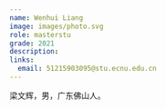 ```yaml
---
name: Wenhui Liang
image: images/photo.svg
role: masterstu
grade: 2021
description: 
links:
  email: 51215903095@stu.ecnu.edu.cn
---
```


梁文辉，男，广东佛山人。